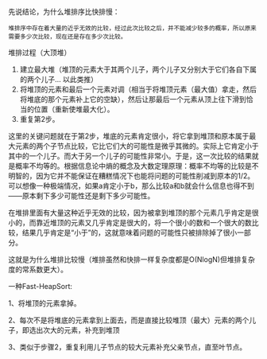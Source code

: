 先说结论，为什么堆排序比快排慢：

```
堆排序中存在着大量的近乎无效的比较，经过此次比较之后，并不能减少较多的概率，所以原来需要多少次比较，现在还是存在多少次比较。
```

堆排过程（大顶堆）

1. 建立最大堆（堆顶的元素大于其两个儿子，两个儿子又分别大于它们各自下属的两个儿子… 以此类推）
2. 将堆顶的元素和最后一个元素对调（相当于将堆顶元素（最大值）拿走，然后将堆底的那个元素补上它的空缺），然后让那最后一个元素从顶上往下滑到恰当的位置（重新使堆最大化）。
3. 重复第2步。

这里的关键问题就在于第2步，堆底的元素肯定很小，将它拿到堆顶和原本属于最大元素的两个子节点比较，它比它们大的可能性是微乎其微的。实际上它肯定小于其中的一个儿子。而大于另一个儿子的可能性非常小。于是，这一次比较的结果就是概率不均等的。根据信息论中熵的概念及大数定理原理：概率不均等的比较是不明智的，因为它并不能保证在糟糕情况下也能将问题的可能性削减到原本的1/2。可以想像一种极端情况，如果a肯定小于b，那么比较a和b就会什么信息也得不到——原本剩下多少可能性还是剩下多少可能性。

在堆排里面有大量这种近乎无效的比较，因为被拿到堆顶的那个元素几乎肯定是很小的，而靠近堆顶的元素又几乎肯定是很大的，将一个很小的数和一个很大的数比较，结果几乎肯定是“小于”的，这就意味着问题的可能性只被排除掉了很小一部分。

这就是为什么堆排比较慢（堆排虽然和快排一样复杂度都是O(NlogN)但堆排复杂度的常系数更大）。

一种Fast-HeapSort:

1、将堆顶的元素拿掉。

2、每次不是将堆底的元素拿到上面去，而是直接比较堆顶（最大）元素的两个儿子，即选出次大的元素，补充到堆顶

3、类似于步骤2，重复利用儿子节点的较大元素补充父亲节点，直至叶节点。
